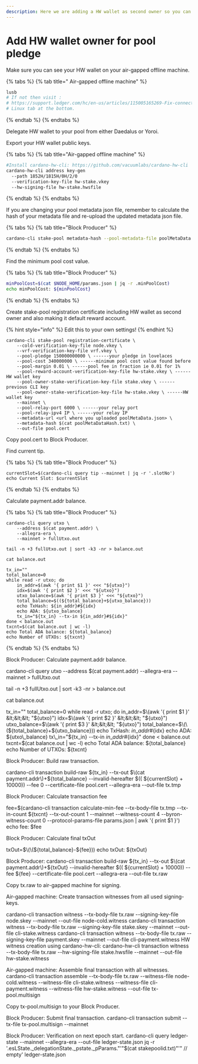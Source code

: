 ```yaml
---
description: Here we are adding a HW wallet as second owner so you can pledge from it.
---
```


# Add HW wallet owner for pool pledge

Make sure you can see your HW wallet on your air-gapped offline machine.

{% tabs %}
{% tab title=" Air-gapped offline machine" %}
```bash
lusb
# If not then visit :
# https://support.ledger.com/hc/en-us/articles/115005165269-Fix-connection-issues
# Linux tab at the bottom.
```
{% endtab %}
{% endtabs %}

Delegate HW wallet to your pool from either Daedalus or Yoroi.

Export your HW wallet public keys.

{% tabs %}
{% tab title="Air-gapped offline machine" %}
```bash
#Install cardano-hw-cli: https://github.com/vacuumlabs/cardano-hw-cli
cardano-hw-cli address key-gen
  --path 1852H/1815H/0H/2/0
  --verification-key-file hw-stake.vkey
  --hw-signing-file hw-stake.hwsfile
```
{% endtab %}
{% endtabs %}

If you are changing your pool metadata json file, remember to calculate the hash of your metadata file and re-upload the updated metadata json file.

{% tabs %}
{% tab title="Block Producer" %}
```bash
cardano-cli stake-pool metadata-hash --pool-metadata-file poolMetaData.json > poolMetaDataHash.txt
```
{% endtab %}
{% endtabs %}

Find the minimum pool cost value.

{% tabs %}
{% tab title="Block Producer" %}
```bash
minPoolCost=$(cat $NODE_HOME/params.json | jq -r .minPoolCost)
echo minPoolCost: ${minPoolCost}
```
{% endtab %}
{% endtabs %}

Create stake-pool registration certificate including HW wallet as second owner and also making it default reward account.

{% hint style="info" %}
Edit this to your own settings!
{% endhint %}

```text
cardano-cli stake-pool registration-certificate \
    --cold-verification-key-file node.vkey \
    --vrf-verification-key-file vrf.vkey \
    --pool-pledge 150000000000 \ ------your pledge in lovelaces
    --pool-cost 340000000 \ ------minimum pool cost value found before
    --pool-margin 0.01 \ ------pool fee in fraction ie 0.01 for 1%
    --pool-reward-account-verification-key-file hw-stake.vkey \ ------HW wallet key
    --pool-owner-stake-verification-key-file stake.vkey \ ------previous CLI key
    --pool-owner-stake-verification-key-file hw-stake.vkey \ ------HW wallet key
    --mainnet \
    --pool-relay-port 6000 \ ------your relay port
    --pool-relay-ipv4 IP \ ------your relay IP
    --metadata-url <url where you uploaded poolMetaData.json> \
    --metadata-hash $(cat poolMetaDataHash.txt) \
    --out-file pool.cert
```

Copy pool.cert to Block Producer.



Find current tip.

{% tabs %}
{% tab title="Block Producer" %}
```text
currentSlot=$(cardano-cli query tip --mainnet | jq -r '.slotNo')
echo Current Slot: $currentSlot
```
{% endtab %}
{% endtabs %}

Calculate payment.addr balance.

{% tabs %}
{% tab title="Block Producer" %}
```text
cardano-cli query utxo \
    --address $(cat payment.addr) \
    --allegra-era \
    --mainnet > fullUtxo.out

tail -n +3 fullUtxo.out | sort -k3 -nr > balance.out

cat balance.out

tx_in=""
total_balance=0
while read -r utxo; do
    in_addr=$(awk '{ print $1 }' <<< "${utxo}")
    idx=$(awk '{ print $2 }' <<< "${utxo}")
    utxo_balance=$(awk '{ print $3 }' <<< "${utxo}")
    total_balance=$((${total_balance}+${utxo_balance}))
    echo TxHash: ${in_addr}#${idx}
    echo ADA: ${utxo_balance}
    tx_in="${tx_in} --tx-in ${in_addr}#${idx}"
done < balance.out
txcnt=$(cat balance.out | wc -l)
echo Total ADA balance: ${total_balance}
echo Number of UTXOs: ${txcnt}
```
{% endtab %}
{% endtabs %}

Block Producer: Calculate payment.addr balance.

cardano-cli query utxo  --address $\(cat payment.addr\)  --allegra-era  --mainnet &gt; fullUtxo.out

tail -n +3 fullUtxo.out \| sort -k3 -nr &gt; balance.out

cat balance.out

tx\_in="" total\_balance=0 while read -r utxo; do in\_addr=$\(awk '{ print $1 }' &lt;&lt;&lt; "${utxo}"\) idx=$\(awk '{ print $2 }' &lt;&lt;&lt; "${utxo}"\) utxo\_balance=$\(awk '{ print $3 }' &lt;&lt;&lt; "${utxo}"\) total\_balance=$\(\(${total\_balance}+${utxo\_balance}\)\) echo TxHash: ${in\_addr}\#${idx} echo ADA: ${utxo\_balance} tx\_in="${tx\_in} --tx-in ${in\_addr}\#${idx}" done &lt; balance.out txcnt=$\(cat balance.out \| wc -l\) echo Total ADA balance: ${total\_balance} echo Number of UTXOs: ${txcnt}

Block Producer: Build raw transaction.

cardano-cli transaction build-raw  ${tx\_in}  --tx-out $\(cat payment.addr\)+${total\_balance}  --invalid-hereafter $\(\( ${currentSlot} + 10000\)\)  --fee 0  --certificate-file pool.cert  --allegra-era  --out-file tx.tmp

Block Producer: Calculate transaction fee

fee=$\(cardano-cli transaction calculate-min-fee  --tx-body-file tx.tmp  --tx-in-count ${txcnt}  --tx-out-count 1  --mainnet  --witness-count 4  --byron-witness-count 0  --protocol-params-file params.json \| awk '{ print $1 }'\) echo fee: $fee

Block Producer: Calculate final txOut

txOut=$\(\(${total\_balance}-${fee}\)\) echo txOut: ${txOut}

Block Producer: cardano-cli transaction build-raw  ${tx\_in}  --tx-out $\(cat payment.addr\)+${txOut}  --invalid-hereafter $\(\( ${currentSlot} + 10000\)\)  --fee ${fee}  --certificate-file pool.cert  --allegra-era  --out-file tx.raw

Copy tx.raw to air-gapped machine for signing.

Air-gapped machine: Create transaction witnesses from all used signing-keys.

cardano-cli transaction witness --tx-body-file tx.raw --signing-key-file node.skey --mainnet --out-file node-cold.witness cardano-cli transaction witness --tx-body-file tx.raw --signing-key-file stake.skey --mainnet --out-file cli-stake.witness cardano-cli transaction witness --tx-body-file tx.raw --signing-key-file payment.skey --mainnet --out-file cli-payment.witness HW witness creation using cardano-hw-cli: cardano-hw-cli transaction witness --tx-body-file tx.raw --hw-signing-file stake.hwsfile --mainnet --out-file hw-stake.witness

Air-gapped machine: Assemble final transaction with all witnesses. cardano-cli transaction assemble --tx-body-file tx.raw --witness-file node-cold.witness --witness-file cli-stake.witness --witness-file cli-payment.witness --witness-file hw-stake.witness --out-file tx-pool.multisign

Copy tx-pool.multisign to your Block Producer.

Block Producer: Submit final transaction. cardano-cli transaction submit --tx-file tx-pool.multisign --mainnet

Block Producer: Verification on next epoch start. cardano-cli query ledger-state --mainnet --allegra-era --out-file ledger-state.json jq -r '.esLState.\_delegationState.\_pstate.\_pParams."'"$\(cat stakepoolid.txt\)"'" // empty' ledger-state.json

